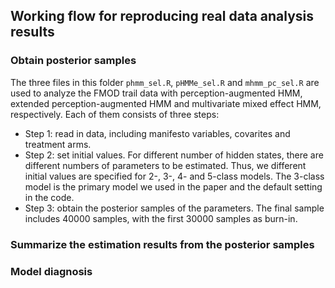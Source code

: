 ## Working flow for reproducing real data analysis results
### Obtain posterior samples
The three files in this folder `phmm_sel.R`, `pHMMe_sel.R` and `mhmm_pc_sel.R` are used to analyze the FMOD trail data with perception-augmented HMM, extended perception-augmented HMM and multivariate mixed effect HMM, respectively. Each of them consists of three steps:
 - Step 1: read in data, including manifesto variables, covarites and treatment arms.
 - Step 2: set initial values. For different number of hidden states, there are different numbers of parameters to be estimated. Thus, we different initial values are specified for 2-, 3-, 4- and 5-class models. The 3-class model is the primary model we used in the paper and the default setting in the code.
 - Step 3: obtain the posterior samples of the parameters. The final sample includes 40000 samples, with the first 30000 samples as burn-in.
### Summarize the estimation results from the posterior samples
### Model diagnosis
